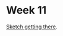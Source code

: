 # Week 11

[Sketch getting there](https://kristinegudmundsen.github.io/CodeWords/SKO/Week_11/MajorProjectSketch10/).
